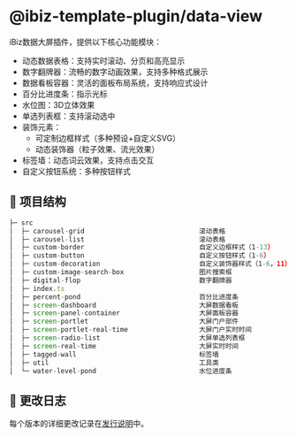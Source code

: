 # @ibiz-template-plugin/data-view

iBiz数据大屏插件，提供以下核心功能模块：

- 动态数据表格：支持实时滚动、分页和高亮显示
- 数字翻牌器：流畅的数字动画效果，支持多种格式展示
- 数据看板容器：灵活的面板布局系统，支持响应式设计
- 百分比进度条：指示光标
- 水位图：3D立体效果
- 单选列表框：支持滚动选中
- 装饰元素：
  - 可定制边框样式（多种预设+自定义SVG）
  - 动态装饰器（粒子效果、流光效果）
- 标签墙：动态词云效果，支持点击交互
- 自定义按钮系统：多种按钮样式


## 📂 项目结构

```javascript
├─ src
│  ├─ carousel-grid                             滚动表格
│  ├─ carousel-list                             滚动表格
│  ├─ custom-border                             自定义边框样式（1-13）
│  ├─ custom-button                             自定义按钮样式（1-6）
│  ├─ custom-decoration                         自定义装饰器样式（1-6，11）
│  ├─ custom-image-search-box                   图片搜索框
│  ├─ digital-flop                              数字翻牌器
│  ├─ index.ts
│  ├─ percent-pond                              百分比进度条
│  ├─ screen-dashboard                          大屏数据看板
│  ├─ screen-panel-container                    大屏面板容器
│  ├─ screen-portlet                            大屏门户部件
│  ├─ screen-portlet-real-time                  大屏门户实时时间
│  ├─ screen-radio-list                         大屏单选列表框
│  ├─ screen-real-time                          大屏实时时间
│  ├─ tagged-wall                               标签墙
│  ├─ util                                      工具类 
│  └─ water-level-pond                          水位进度条
```

## 📌 更改日志

每个版本的详细更改记录在[发行说明](CHANGELOG.md)中。
